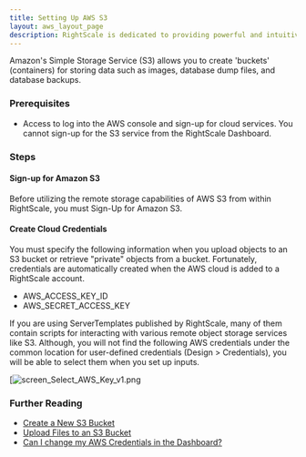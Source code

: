 ```yaml
---
title: Setting Up AWS S3
layout: aws_layout_page
description: RightScale is dedicated to providing powerful and intuitive solutions and ways to take full advantage of Amazon Web Services. Deploying on AWS can save you time, money, and administrative effort compared to building and maintaining more traditional systems.
---
```


Amazon's Simple Storage Service (S3) allows you to create 'buckets' (containers) for storing data such as images, database dump files, and database backups.

### Prerequisites

* Access to log into the AWS console and sign-up for cloud services. You cannot sign-up for the S3 service from the RightScale Dashboard.

### Steps

#### Sign-up for Amazon S3

Before utilizing the remote storage capabilities of AWS S3 from within RightScale, you must Sign-Up for Amazon S3.

#### Create Cloud Credentials

You must specify the following information when you upload objects to an S3 bucket or retrieve "private" objects from a bucket. Fortunately, credentials are automatically created when the AWS cloud is added to a RightScale account.

* AWS_ACCESS_KEY_ID
* AWS_SECRET_ACCESS_KEY

If you are using ServerTemplates published by RightScale, many of them contain scripts for interacting with various remote object storage services like S3. Although, you will not find the following AWS credentials under the common location for user-defined credentials (Design > Credentials), you will be able to select them when you set up inputs.

[![screen_Select_AWS_Key_v1.png](/img/aws-Select-AWS-Key.png)

### Further Reading

* [Create a New S3 Bucket](/cm/dashboard/clouds/aws/actions/s3_browser_actions.html#create-a-new-s3-bucket)
* [Upload Files to an S3 Bucket](/cm/dashboard/clouds/aws/actions/s3_browser_actions.html#upload-files-to-an-amazon-s3-bucket)
* [Can I change my AWS Credentials in the Dashboard?](/faq/clouds/aws/Can_I_change_my_AWS_Credentials_in_the_Dashboard.html)

